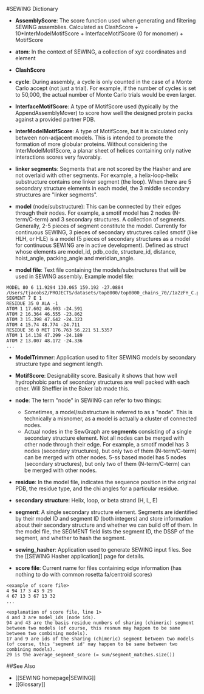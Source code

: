 #SEWING Dictionary
* **AssemblyScore**: The score function used when generating and filtering SEWING assemblies. Calculated as ClashScore + 10*InterModelMotifScore + InterfaceMotifScore (0 for monomer) + MotifScore

* **atom**: In the context of SEWING, a collection of xyz coordinates and element

* **ClashScore**

* **cycle**: During assembly, a cycle is only counted in the case of a Monte Carlo accept (not just a trial). For example, if the number of cycles is set to 50,000, the actual number of Monte Carlo trials would be even larger.

* **InterfaceMotifScore**:  A type of MotifScore used (typically by the AppendAssemblyMover) to score how well the designed protein packs against a provided partner PDB.

* **InterModelMotifScore**: A type of MotifScore, but it is calculated only between non-adjacent models. This is intended to promote the formation of more globular proteins. Without considering the InterModelMotifScore, a planar sheet of helices containing only native interactions scores very favorably.

* **linker segments**: Segments that are not scored by the Hasher and are not overlaid with other segments. For example, a helix-loop-helix substructure contains one linker segment (the loop). When there are 5 secondary structure elements in each model, the 3 middle secondary structures are "linker segments".

* **model** (node/substructure): This can be connected by their edges through their nodes. For example, a smotif model has 2 nodes (N-term/C-term) and 3 secondary structures. A collection of segments. Generally, 2-5 pieces of segment constitute the model. Currently for continuous SEWING, 3 pieces of secondary structures called smotif (like HLH, or HLE) is a model (5 pieces of secondary structures as a model for continuous SEWING are in active development). Defined as struct whose elements are model_id, pdb_code, structure_id, distance, hoist_angle, packing_angle and meridian_angle. 

* **model file**: Text file containing the models/substructures that will be used in SEWING assembly.
Example model file:
```
MODEL 80 6 11.9294 130.065 159.192 -27.0884 /Users/tjacobs2/PROJECTS/datasets/top8000/top8000_chains_70//1a2zFH_C.pdb
SEGMENT 7 E 1
RESIDUE 35 0 ALA -1
ATOM 1 17.602 46.603 -24.591
ATOM 2 16.364 46.555 -23.862
ATOM 3 15.398 47.642 -24.323
ATOM 4 15.74 48.774 -24.711
RESIDUE 36 0 MET 176.763 56.221 51.5357
ATOM 1 14.138 47.299 -24.189
ATOM 2 13.007 48.172 -24.336
...
```

* **ModelTrimmer**: Application used to filter SEWING models by secondary structure type and segment length.
* **MotifScore**: Designability score. Basically it shows that how well hydrophobic parts of secondary structures are well packed with each other. Will Sheffler in the Baker lab made this.

* **node**: The term "node" in SEWING can refer to two things:
  - Sometimes, a model/substructure is referred to as a "node". This is technically a misnomer, as a model is actually a cluster of connected nodes.
  - Actual nodes in the SewGraph are **segments** consisting of a single secondary structure element. Not all nodes can be merged with other node through their edge. For example, a smotif model has 3 nodes (secondary structures), but only two of them (N-term/C-term) can be merged with other nodes. 5-ss based model has 5 nodes (secondary structures), but only two of them (N-term/C-term) can be merged with other nodes.



* **residue**: In the model file, indicates the sequence position in the original PDB, the residue type, and the chi angles for a particular residue.

* **secondary structure**: Helix, loop, or beta strand (H, L, E)

* **segment**: A single secondary structure element. Segments are identified by their model ID and segment ID (both integers) and store information about their secondary structure and whether we can build off of them. 
In the model file, the SEGMENT field lists the segment ID, the DSSP of the segment, and whether to hash the segment.

* **sewing_hasher**: Application used to generate SEWING input files. See the [[SEWING Hasher application]] page for details.

* **score file**: Current name for files containing edge information (has nothing to do with common rosetta fa/centroid scores)
``` 
<example of score file>
4 94 17 3 43 9 29
4 67 13 3 67 13 32
...

<explanation of score file, line 1>
4 and 3 are model_ids (node ids).
94 and 43 are the basis residue numbers of sharing (chimeric) segment between two models (of course, this resnum may happen to be same between two combining models).
17 and 9 are ids of the sharing (chimeric) segment between two models (of course, this 'segment id' may happen to be same between two combining models).
29 is the average_segment_score (= sum/segment_matches.size())
```


##See Also
* [[SEWING homepage|SEWING]]
* [[Glossary]]